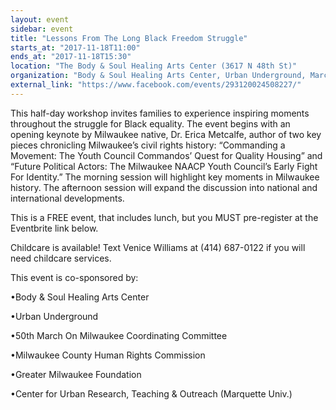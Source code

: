 ```yaml
---
layout: event
sidebar: event
title: "Lessons From The Long Black Freedom Struggle"
starts_at: "2017-11-18T11:00"
ends_at: "2017-11-18T15:30"
location: "The Body & Soul Healing Arts Center (3617 N 48th St)"
organization: "Body & Soul Healing Arts Center, Urban Underground, March On Milwaukee 50th Coordinating Committee, Milwaukee County Human Rights Commission, Greater Milwaukee Foundation, Center for Urban Research, Teaching & Outreach (Marquette Univ.)"
external_link: "https://www.facebook.com/events/293120024508227/"
---
```


This half-day workshop invites families to experience inspiring moments throughout the struggle for Black equality. The event begins with an opening keynote by Milwaukee native, Dr. Erica Metcalfe, author of two key pieces chronicling Milwaukee’s civil rights history: “Commanding a Movement: The Youth Council Commandos’ Quest for Quality Housing” and “Future Political Actors: The Milwaukee NAACP Youth Council’s Early Fight For Identity.” The morning session will highlight key moments in Milwaukee history. The afternoon session will expand the discussion into national and international developments. 

This is a FREE event, that includes lunch, but you MUST pre-register at the Eventbrite link below.

Childcare is available! Text Venice Williams at (414) 687-0122 if you will need childcare services.

This event is co-sponsored by:

•Body & Soul Healing Arts Center

•Urban Underground

•50th March On Milwaukee Coordinating Committee

•Milwaukee County Human Rights Commission

•Greater Milwaukee Foundation

•Center for Urban Research, Teaching & Outreach (Marquette Univ.)
